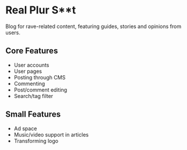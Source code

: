 # Real Plur S**t

Blog for rave-related content, featuring guides, stories and opinions from users.

## Core Features

- User accounts
- User pages
- Posting through CMS
- Commenting
- Post/comment editing
- Search/tag filter

## Small Features

- Ad space
- Music/video support in articles
- Transforming logo
